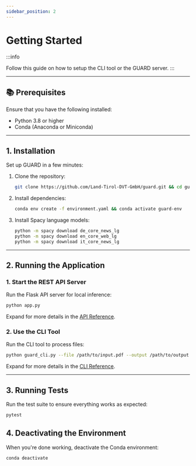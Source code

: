 ```yaml
---
sidebar_position: 2
---
```


# Getting Started
:::info

Follow this guide on how to setup the CLI tool or the GUARD server.
:::

---

## 📚 Prerequisites

Ensure that you have the following installed:
- Python 3.8 or higher
- Conda (Anaconda or Miniconda)

---

## 1. Installation
Set up GUARD in a few minutes:

1. Clone the repository:
   ```bash
   git clone https://github.com/Land-Tirol-DVT-GmbH/guard.git && cd guard/processing
   ```

2. Install dependencies:
   ```bash
   conda env create -f environment.yaml && conda activate guard-env
   ```

3. Install Spacy language models:
   ```bash
   python -m spacy download de_core_news_lg
   python -m spacy download en_core_web_lg
   python -m spacy download it_core_news_lg
   ```

---

## 2. Running the Application

### 1. Start the REST API Server
Run the Flask API server for local inference:
   ```bash
   python app.py
   ```

Expand for more details in the [API Reference](guides/api-reference.md).

### 2. Use the CLI Tool
Run the CLI tool to process files:
   ```bash
   python guard_cli.py --file /path/to/input.pdf --output /path/to/output
   ```

Expand for more details in the [CLI Reference](guides/cli-tool.md).

---

## 3. Running Tests

Run the test suite to ensure everything works as expected:
```bash
pytest
```

## 4. Deactivating the Environment
When you're done working, deactivate the Conda environment:
```bash
conda deactivate
```